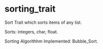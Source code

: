 # sorting_trait

Sort Trait which sorts items of any list.

Sorts: integers, char, float.

Sorting Algorithhm Implemented: Bubble_Sort.
